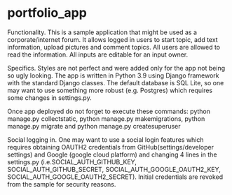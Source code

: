 # portfolio_app
Functionality. 
This is a sample application that might be used as a corporate/internet forum. It allows logged in users to start topic, add text information, upload pictures and comment topics. All users are allowed to read the information. All inputs are editable for an input owner.

Specifics.
Styles are not perfect and were added only for the app not being so ugly looking. The app is written in Python 3.9 using Django framework with the standard Django classes. The default database is SQL Lite, so one may want to use something more robust (e.g. Postgres) which requires some changes in settings.py.


Once app deployed do not forget to execute these commands: python manage.py collectstatic, python manage.py makemigrations, python manage.py migrate and python manage.py createsuperuser

Social logging in.
One may want to use a social login features which requires obtaining OAUTH2 credentials from GitHub(settings/developer settings) and Google (google cloud platform) and changing 4 lines in the settings.py (i.e.SOCIAL_AUTH_GITHUB_KEY, SOCIAL_AUTH_GITHUB_SECRET, SOCIAL_AUTH_GOOGLE_OAUTH2_KEY, SOCIAL_AUTH_GOOGLE_OAUTH2_SECRET). Initial credentials are revoked from the sample for security reasons.
